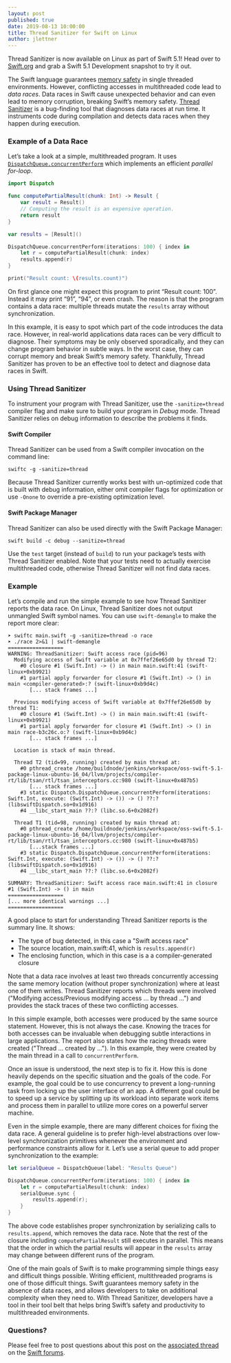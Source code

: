 ```yaml
---
layout: post
published: true
date: 2019-08-13 10:00:00
title: Thread Sanitizer for Swift on Linux
author: jlettner
---
```


Thread Sanitizer is now available on Linux as part of Swift 5.1! Head over to [Swift.org](https://swift.org/download/#snapshots) and grab a Swift 5.1 Development snapshot to try it out.

The Swift language guarantees [memory safety](https://docs.swift.org/swift-book/LanguageGuide/MemorySafety.html) in single threaded environments. However, conflicting accesses in multithreaded code lead to _data races_. Data races in Swift cause unexpected behavior and can even lead to memory corruption, breaking Swift’s memory safety. [Thread Sanitizer](https://developer.apple.com/documentation/code_diagnostics/thread_sanitizer) is a bug-finding tool that diagnoses data races at run time. It instruments code during compilation and detects data races when they happen during execution.

### Example of a Data Race

Let’s take a look at a simple, multithreaded program. It uses [`DispatchQueue.concurrentPerform`](https://developer.apple.com/documentation/dispatch/dispatchqueue/2016088-concurrentperform) which implements an efficient *parallel for-loop*.

~~~swift
import Dispatch

func computePartialResult(chunk: Int) -> Result {
    var result = Result()
    // Computing the result is an expensive operation.
    return result
}

var results = [Result]()

DispatchQueue.concurrentPerform(iterations: 100) { index in
    let r = computePartialResult(chunk: index)
    results.append(r)
}

print("Result count: \(results.count)")
~~~

On first glance one might expect this program to print “Result count: 100”. Instead it may print “91”, “94”, or even crash. The reason is that the program contains a data race: multiple threads mutate the `results` array without synchronization.

In this example, it is easy to spot which part of the code introduces the data race. However, in real-world applications data races can be very difficult to diagnose. Their symptoms may be only observed sporadically, and they can change program behavior in subtle ways. In the worst case, they can corrupt memory and break Swift’s memory safety. Thankfully, Thread Sanitizer has proven to be an effective tool to detect and diagnose data races in Swift.

### Using Thread Sanitizer

To instrument your program with Thread Sanitizer, use the `-sanitize=thread` compiler flag and make sure to build your program in *Debug* mode. Thread Sanitizer relies on debug information to describe the problems it finds.

#### Swift Compiler

Thread Sanitizer can be used from a Swift compiler invocation on the command line:

~~~console
swiftc -g -sanitize=thread
~~~

Because Thread Sanitizer currently works best with un-optimized code that is built with debug information, either omit compiler flags for optimization or use  `-Onone` to override a pre-existing optimization level.

#### Swift Package Manager

Thread Sanitizer can also be used directly with the Swift Package Manager:

~~~console
swift build -c debug --sanitize=thread
~~~

Use the `test` target (instead of `build`) to run your package’s tests with Thread Sanitizer enabled. Note that your tests need to actually exercise multithreaded code, otherwise Thread Sanitizer will not find data races.

### Example

Let’s compile and run the simple example to see how Thread Sanitizer reports the data race. On Linux, Thread Sanitizer does not output unmangled Swift symbol names. You can use `swift-demangle` to make the report more clear:

~~~console
➤ swiftc main.swift -g -sanitize=thread -o race
➤ ./race 2>&1 | swift-demangle
==================
WARNING: ThreadSanitizer: Swift access race (pid=96)
  Modifying access of Swift variable at 0x7ffef26e65d0 by thread T2:
    #0 closure #1 (Swift.Int) -> () in main main.swift:41 (swift-linux+0xb9921)
    #1 partial apply forwarder for closure #1 (Swift.Int) -> () in main <compiler-generated>:? (swift-linux+0xb9d4c)
       [... stack frames ...]

  Previous modifying access of Swift variable at 0x7ffef26e65d0 by thread T1:
    #0 closure #1 (Swift.Int) -> () in main main.swift:41 (swift-linux+0xb9921)
    #1 partial apply forwarder for closure #1 (Swift.Int) -> () in main race-b3c26c.o:? (swift-linux+0xb9d4c)
       [... stack frames ...]

  Location is stack of main thread.

  Thread T2 (tid=99, running) created by main thread at:
    #0 pthread_create /home/buildnode/jenkins/workspace/oss-swift-5.1-package-linux-ubuntu-16_04/llvm/projects/compiler-rt/lib/tsan/rtl/tsan_interceptors.cc:980 (swift-linux+0x487b5)
       [... stack frames ...]
    #3 static Dispatch.DispatchQueue.concurrentPerform(iterations: Swift.Int, execute: (Swift.Int) -> ()) -> () ??:? (libswiftDispatch.so+0x1d916)
    #4 __libc_start_main ??:? (libc.so.6+0x2082f)

  Thread T1 (tid=98, running) created by main thread at:
    #0 pthread_create /home/buildnode/jenkins/workspace/oss-swift-5.1-package-linux-ubuntu-16_04/llvm/projects/compiler-rt/lib/tsan/rtl/tsan_interceptors.cc:980 (swift-linux+0x487b5)
       [...stack frames ...]
    #3 static Dispatch.DispatchQueue.concurrentPerform(iterations: Swift.Int, execute: (Swift.Int) -> ()) -> () ??:? (libswiftDispatch.so+0x1d916)
    #4 __libc_start_main ??:? (libc.so.6+0x2082f)

SUMMARY: ThreadSanitizer: Swift access race main.swift:41 in closure #1 (Swift.Int) -> () in main
==================
[... more identical warnings ...]
==================
~~~

A good place to start for understanding Thread Sanitizer reports is the summary line.  It shows:

* The type of bug detected, in this case a "Swift access race"
* The source location, main.swift:41, which is `results.append(r)`
* The enclosing function, which in this case is a a compiler-generated closure

Note that a data race involves at least two threads concurrently accessing the same memory location (without proper synchronization) where at least one of them writes. Thread Sanitizer reports which threads were involved ("Modifying access/Previous modifying access ... by thread ...") and provides the stack traces of these two conflicting accesses.

In this simple example, both accesses were produced by the same source statement. However, this is not always the case. Knowing the traces for both accesses can be invaluable when debugging subtle interactions in large applications. The report also states how the racing threads were created ("Thread ... created by ..."). In this example, they were created by the main thread in a call to `concurrentPerform`.

Once an issue is understood, the next step is to fix it.  How this is done heavily depends on the specific situation and the goals of the code.  For example, the goal could be to use concurrency to prevent a long-running task from locking up the user interface of an app. A different goal could be to speed up a service by splitting up its workload into separate work items and process them in parallel to utilize more cores on a powerful server machine.

Even in the simple example, there are many different choices for fixing the data race. A general guideline is to prefer high-level abstractions over low-level synchronization primitives whenever the environment and performance constraints allow for it. Let’s use a serial queue to add proper synchronization to the example:

~~~swift
let serialQueue = DispatchQueue(label: "Results Queue")

DispatchQueue.concurrentPerform(iterations: 100) { index in
    let r = computePartialResult(chunk: index)
    serialQueue.sync {
        results.append(r);
    }
}
~~~

The above code establishes proper synchronization by serializing calls to `results.append`, which removes the data race. Note that the rest of the closure including `computePartialResult` still executes in parallel. This means that the order in which the partial results will appear in the `results` array may change between different runs of the program.

One of the main goals of Swift is to make programming simple things easy and difficult things possible. Writing efficient, multithreaded programs is one of those difficult things. Swift guarantees memory safety in the absence of data races, and allows developers to take on additional complexity when they need to. With Thread Sanitizer, developers have a tool in their tool belt that helps bring Swift’s safety and productivity to multithreaded environments.

### Questions?

Please feel free to post questions about this post on the [associated thread](https://forums.swift.org/t/swift-org-blog-thread-sanitizer-for-swift-on-linux/27872) on the [Swift forums][].

[Swift forums]: https://forums.swift.org
